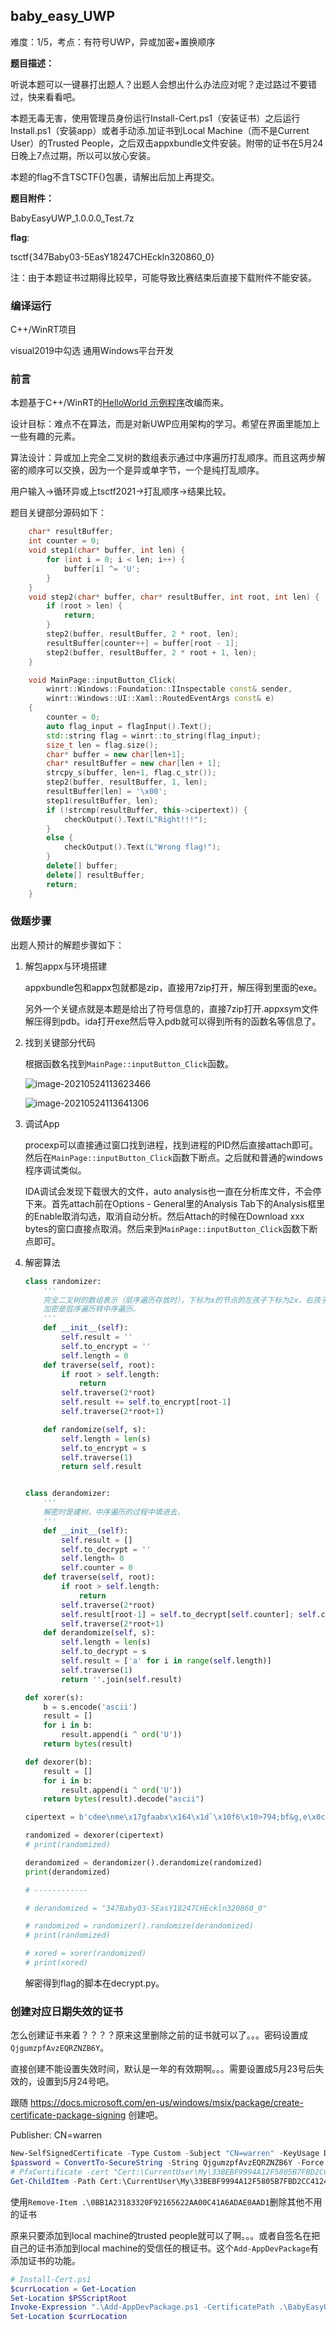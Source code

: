 ## baby_easy_UWP

难度：1/5，考点：有符号UWP，异或加密+置换顺序

**题目描述：**

听说本题可以一键暴打出题人？出题人会想出什么办法应对呢？走过路过不要错过，快来看看吧。

本题无毒无害，使用管理员身份运行Install-Cert.ps1（安装证书）之后运行Install.ps1（安装app）或者手动添.加证书到Local Machine（而不是Current User）的Trusted People，之后双击appxbundle文件安装。附带的证书在5月24日晚上7点过期，所以可以放心安装。

本题的flag不含TSCTF{}包裹，请解出后加上再提交。

**题目附件：**

BabyEasyUWP_1.0.0.0_Test.7z

**flag**:

tsctf{347Baby03-5EasY18247CHEckln320860_0}



注：由于本题证书过期得比较早，可能导致比赛结束后直接下载附件不能安装。





### 编译运行

C++/WinRT项目

visual2019中勾选 通用Windows平台开发



### 前言

本题基于C++/WinRT的[HelloWorld 示例程序](https://docs.microsoft.com/en-us/windows/uwp/get-started/create-a-basic-windows-10-app-in-cppwinrt)改编而来。

设计目标：难点不在算法，而是对新UWP应用架构的学习。希望在界面里能加上一些有趣的元素。

算法设计：异或加上完全二叉树的数组表示通过中序遍历打乱顺序。而且这两步解密的顺序可以交换，因为一个是异或单字节，一个是纯打乱顺序。

 用户输入->循环异或上tsctf2021->打乱顺序->结果比较。

题目关键部分源码如下：

```c++
	char* resultBuffer;
    int counter = 0;
    void step1(char* buffer, int len) {
        for (int i = 0; i < len; i++) {
            buffer[i] ^= 'U';
        }
    }
    void step2(char* buffer, char* resultBuffer, int root, int len) {
        if (root > len) {
            return;
        }
        step2(buffer, resultBuffer, 2 * root, len);
        resultBuffer[counter++] = buffer[root - 1];
        step2(buffer, resultBuffer, 2 * root + 1, len);
    }

    void MainPage::inputButton_Click(
        winrt::Windows::Foundation::IInspectable const& sender,
        winrt::Windows::UI::Xaml::RoutedEventArgs const& e)
    {
        counter = 0;
        auto flag_input = flagInput().Text();
        std::string flag = winrt::to_string(flag_input);
        size_t len = flag.size();
        char* buffer = new char[len+1];
        char* resultBuffer = new char[len + 1];
        strcpy_s(buffer, len+1, flag.c_str());
        step2(buffer, resultBuffer, 1, len);
        resultBuffer[len] = '\x00';
        step1(resultBuffer, len);
        if (!strcmp(resultBuffer, this->cipertext)) {
            checkOutput().Text(L"Right!!!");
        }
        else {
            checkOutput().Text(L"Wrong flag!");
        }
        delete[] buffer;
        delete[] resultBuffer;
        return;
    }
```

### 做题步骤

出题人预计的解题步骤如下：

1. 解包appx与环境搭建

   appxbundle包和appx包就都是zip，直接用7zip打开，解压得到里面的exe。

   另外一个关键点就是本题是给出了符号信息的，直接7zip打开.appxsym文件解压得到pdb。ida打开exe然后导入pdb就可以得到所有的函数名等信息了。

2. 找到关键部分代码

   根据函数名找到`MainPage::inputButton_Click`函数。

   ![image-20210524113623466](WriteUp&Description/image-20210524113623466.png)

   ![image-20210524113641306](WriteUp&Description/image-20210524113641306.png)

3. 调试App

   procexp可以直接通过窗口找到进程，找到进程的PID然后直接attach即可。然后在`MainPage::inputButton_Click`函数下断点。之后就和普通的windows程序调试类似。

   IDA调试会发现下载很大的文件，auto analysis也一直在分析库文件，不会停下来。首先attach前在Options - General里的Analysis Tab下的Analysis框里的Enable取消勾选，取消自动分析。然后Attach的时候在Download xxx bytes的窗口直接点取消。然后来到`MainPage::inputButton_Click`函数下断点即可。

4. 解密算法

   ```python
   class randomizer:
       '''
       完全二叉树的数组表示（层序遍历存放时），下标为x的节点的左孩子下标为2x，右孩子为2x+1。（下标从1开始）
       加密是层序遍历转中序遍历。
       '''
       def __init__(self):
           self.result = ''
           self.to_encrypt = ''
           self.length = 0
       def traverse(self, root):
           if root > self.length:
               return
           self.traverse(2*root)
           self.result += self.to_encrypt[root-1]
           self.traverse(2*root+1)
   
       def randomize(self, s):
           self.length = len(s)
           self.to_encrypt = s
           self.traverse(1)
           return self.result
   
   
   class derandomizer:
       '''
       解密时是建树，中序遍历的过程中填进去，
       '''
       def __init__(self):
           self.result = []
           self.to_decrypt = ''
           self.length= 0
           self.counter = 0
       def traverse(self, root):
           if root > self.length:
               return
           self.traverse(2*root)
           self.result[root-1] = self.to_decrypt[self.counter]; self.counter += 1
           self.traverse(2*root+1)
       def derandomize(self, s):
           self.length = len(s)
           self.to_decrypt = s
           self.result = ['a' for i in range(self.length)]
           self.traverse(1)
           return ''.join(self.result)
   
   def xorer(s):
       b = s.encode('ascii')
       result = []
       for i in b:
           result.append(i ^ ord('U'))
       return bytes(result)
   
   def dexorer(b):
       result = []
       for i in b:
           result.append(i ^ ord('U'))
       return bytes(result).decode("ascii")
   
   cipertext = b'cdee\nme\x17gfaabx\x164\x1d`\x10f6\x10>794;bf&g,e\x0cm'
   
   randomized = dexorer(cipertext)
   # print(randomized)
   
   derandomized = derandomizer().derandomize(randomized)
   print(derandomized)
   
   # ------------
   
   # derandomized = "347Baby03-5EasY18247CHEckln320860_0"
   
   # randomized = randomizer().randomize(derandomized)
   # print(randomized)
   
   # xored = xorer(randomized)
   # print(xored)
   ```
   
   解密得到flag的脚本在decrypt.py。



### 创建对应日期失效的证书

怎么创建证书来着？？？？原来这里删除之前的证书就可以了。。。密码设置成`QjgumzpfAvzEQRZNZB6Y`。

直接创建不能设置失效时间，默认是一年的有效期啊。。。需要设置成5月23号后失效的，设置到5月24号吧。

跟随 https://docs.microsoft.com/en-us/windows/msix/package/create-certificate-package-signing 创建吧。

Publisher: CN=warren

```powershell
New-SelfSignedCertificate -Type Custom -Subject "CN=warren" -KeyUsage DigitalSignature -FriendlyName "warren" -NotAfter (Get-Date).AddDays(18) -CertStoreLocation "Cert:\CurrentUser\My" -TextExtension @("2.5.29.37={text}1.3.6.1.5.5.7.3.3", "2.5.29.19={text}")
$password = ConvertTo-SecureString -String QjgumzpfAvzEQRZNZB6Y -Force -AsPlainText
# PfxCertificate -cert "Cert:\CurrentUser\My\33BEBF9994A12F5805B7FBD2CC4124E69D9010A2" -FilePath "C:\Users\warren\source\repos\BabyEasyUWP\BabyEasyUWP_TemporaryKey.pfx" -Password $password
Get-ChildItem -Path Cert:\CurrentUser\My\33BEBF9994A12F5805B7FBD2CC4124E69D9010A2 | Export-PfxCertificate -FilePath "C:\Users\warren\source\repos\BabyEasyUWP\BabyEasyUWP_TemporaryKey.pfx" -Password $password

```

使用`Remove-Item .\0BB1A23183320F92165622AA00C41A6ADAE0AAD1`删除其他不用的证书

原来只要添加到local machine的trusted people就可以了啊。。。或者自签名在把自己的证书添加到local machine的受信任的根证书。这个`Add-AppDevPackage`有添加证书的功能。

```powershell
# Install-Cert.ps1
$currLocation = Get-Location
Set-Location $PSScriptRoot
Invoke-Expression ".\Add-AppDevPackage.ps1 -CertificatePath .\BabyEasyUWP_1.0.0.0_x86_x64.cer"
Set-Location $currLocation
```

